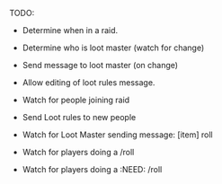 TODO:

* Determine when in a raid.
* Determine who is loot master (watch for change)
* Send message to loot master (on change)
* Allow editing of loot rules message.
* Watch for people joining raid
* Send Loot rules to new people

* Watch for Loot Master sending message: [item] roll
* Watch for players doing a /roll
* Watch for players doing a :NEED: /roll


